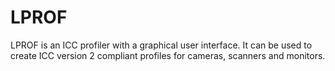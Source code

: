 # LPROF

LPROF is an ICC profiler with a graphical user interface. It can be used to create ICC version 2 compliant profiles for cameras, scanners and monitors.
